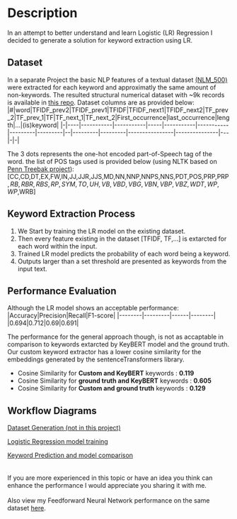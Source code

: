 # Description
In an attempt to better understand and learn Logistic (LR) Regression I decided to generate a solution for keyword extraction using LR.

## Dataset
In a separate Project the basic NLP features of a textual dataset [(NLM_500)](https://github.com/zelandiya/keyword-extraction-datasets) were extracted for each keyword and approximatly the same amount of non-keywords.
The resulted structural numerical dataset with ~9k records is available in [this repo](/dataset/numerical_dataset.csv).
Dataset columns are as provided below:
|#|word|TFIDF_prev2|TFIDF_prev1|TFIDF|TFIDF_next1|TFIDF_next2|TF_prev_2|TF_prev_1|TF|TF_next_1|TF_next_2|First_occurrence|last_occurrence|length|...|(is)keyword|
|-|----|-----------|-----------|-----|-----------|-----------|---------|---------|--|---------|---------|----------------|---------------|---|-|-|

The 3 dots represents the one-hot encoded part-of-Speech tag of the word.
the list of POS tags used is provided below (using NLTK based on [Penn Treebak project](https://www.ling.upenn.edu/courses/Fall_2003/ling001/penn_treebank_pos.html)):
[CC,CD,DT,EX,FW,IN,JJ,JJR,JJS,MD,NN,NNP,NNPS,NNS,PDT,POS,PRP,PRP$,RB,RBR,RBS,RP,SYM,TO,UH,VB,VBD,VBG,VBN,VBP,VBZ,WDT,WP,WP$,WRB]

## Keyword Extraction Process
1. We Start by training the LR model on the existing dataset.
2. Then every feature existing in the dataset [TFIDF, TF,...] is extarcted for each word within the input.
3. Trained LR model predicts the probability of each word being a keyword.
4. Outputs larger than a set threshold are presented as keywords from the input text.

## Performance Evaluation
Although the LR model shows an acceptable performance:
|Accuracy|Precision|Recall|F1-score|
|--------|---------|------|--------|
|0.694|0.712|0.69|0.691|

The performance for the general approach though, is not as accaptable in comparison to keywords extarcted by KeyBERT model and the ground truth. Our custom keyword extractor has a lower cosine similarity for the embeddings generated by the sentenceTransformers library.
- Cosine Similarity for **Custom and KeyBERT** keywords :  **0.119**
- Cosine Similarity for **ground truth and KeyBERT** keywords :  **0.605**
- Cosine Similarity for **Custom and ground truth** keywords :  **0.129**

## Workflow Diagrams
[Dataset Generation (not in this project)](./LRKWE_DSG.png)

[Logistic Regression model training](./LRKWE_LRMT.png)

[Keyword Prediction and model comparison](./LRKWE_KWPAC.png)
\
\
\
If you are more experienced in this topic or have an idea you think can enhance the performance I would appreciate you sharing it with me.
\
\
Also view my Feedforward Neural Network performance on the same dataset [here](https://github.com/sadra-f/FNN_keyword?tab=readme-ov-file#results).
